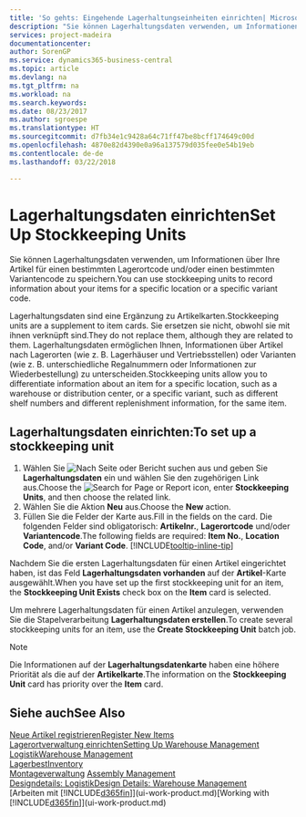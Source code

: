 ```yaml
---
title: 'So gehts: Eingehende Lagerhaltungseinheiten einrichten| Microsoft Docs'
description: "Sie können Lagerhaltungsdaten verwenden, um Informationen über Ihre Artikel für einen bestimmten Lagerortcode und/oder einen bestimmten Variantencode zu speichern."
services: project-madeira
documentationcenter: 
author: SorenGP
ms.service: dynamics365-business-central
ms.topic: article
ms.devlang: na
ms.tgt_pltfrm: na
ms.workload: na
ms.search.keywords: 
ms.date: 08/23/2017
ms.author: sgroespe
ms.translationtype: HT
ms.sourcegitcommit: d7fb34e1c9428a64c71ff47be8bcff174649c00d
ms.openlocfilehash: 4870e82d4390e0a96a137579d035fee0e54b19eb
ms.contentlocale: de-de
ms.lasthandoff: 03/22/2018

---
```

# <a name="set-up-stockkeeping-units"></a><span data-ttu-id="da859-103">Lagerhaltungsdaten einrichten</span><span class="sxs-lookup"><span data-stu-id="da859-103">Set Up Stockkeeping Units</span></span>
<span data-ttu-id="da859-104">Sie können Lagerhaltungsdaten verwenden, um Informationen über Ihre Artikel für einen bestimmten Lagerortcode und/oder einen bestimmten Variantencode zu speichern.</span><span class="sxs-lookup"><span data-stu-id="da859-104">You can use stockkeeping units to record information about your items for a specific location or a specific variant code.</span></span>  

 <span data-ttu-id="da859-105">Lagerhaltungsdaten sind eine Ergänzung zu Artikelkarten.</span><span class="sxs-lookup"><span data-stu-id="da859-105">Stockkeeping units are a supplement to item cards.</span></span> <span data-ttu-id="da859-106">Sie ersetzen sie nicht, obwohl sie mit ihnen verknüpft sind.</span><span class="sxs-lookup"><span data-stu-id="da859-106">They do not replace them, although they are related to them.</span></span> <span data-ttu-id="da859-107">Lagerhaltungsdaten ermöglichen Ihnen, Informationen über Artikel nach Lagerorten (wie z. B. Lagerhäuser und Vertriebsstellen) oder Varianten (wie z. B. unterschiedliche Regalnummern oder Informationen zur Wiederbestellung) zu unterscheiden.</span><span class="sxs-lookup"><span data-stu-id="da859-107">Stockkeeping units allow you to differentiate information about an item for a specific location, such as a warehouse or distribution center, or a specific variant, such as different shelf numbers and different replenishment information, for the same item.</span></span>  

## <a name="to-set-up-a-stockkeeping-unit"></a><span data-ttu-id="da859-108">Lagerhaltungsdaten einrichten:</span><span class="sxs-lookup"><span data-stu-id="da859-108">To set up a stockkeeping unit</span></span>  

1.  <span data-ttu-id="da859-109">Wählen Sie ![Nach Seite oder Bericht suchen](media/ui-search/search_small.png "Symbol nach Seite oder Bericht suchen") aus und geben Sie **Lagerhaltungsdaten** ein und wählen Sie den zugehörigen Link aus.</span><span class="sxs-lookup"><span data-stu-id="da859-109">Choose the ![Search for Page or Report](media/ui-search/search_small.png "Search for Page or Report icon") icon, enter **Stockkeeping Units**, and then choose the related link.</span></span>  
2.  <span data-ttu-id="da859-110">Wählen Sie die Aktion **Neu** aus.</span><span class="sxs-lookup"><span data-stu-id="da859-110">Choose the **New** action.</span></span>  
3.  <span data-ttu-id="da859-111">Füllen Sie die Felder der Karte aus.</span><span class="sxs-lookup"><span data-stu-id="da859-111">Fill in the fields on the card.</span></span> <span data-ttu-id="da859-112">Die folgenden Felder sind obligatorisch: **Artikelnr.**, **Lagerortcode** und/oder **Variantencode**.</span><span class="sxs-lookup"><span data-stu-id="da859-112">The following fields are required: **Item No.**, **Location Code**, and/or **Variant Code**.</span></span> [!INCLUDE[tooltip-inline-tip](includes/tooltip-inline-tip_md.md)]  

<span data-ttu-id="da859-113">Nachdem Sie die ersten Lagerhaltungsdaten für einen Artikel eingerichtet haben, ist das Feld **Lagerhaltungsdaten vorhanden** auf der **Artikel**-Karte ausgewählt.</span><span class="sxs-lookup"><span data-stu-id="da859-113">When you have set up the first stockkeeping unit for an item, the **Stockkeeping Unit Exists** check box on the **Item** card is selected.</span></span>  

<span data-ttu-id="da859-114">Um mehrere Lagerhaltungsdaten für einen Artikel anzulegen, verwenden Sie die Stapelverarbeitung **Lagerhaltungsdaten erstellen**.</span><span class="sxs-lookup"><span data-stu-id="da859-114">To create several stockkeeping units for an item, use the **Create Stockkeeping Unit** batch job.</span></span>  

> [!NOTE]  
>  <span data-ttu-id="da859-115">Die Informationen auf der **Lagerhaltungsdatenkarte** haben eine höhere Priorität als die auf der **Artikelkarte**.</span><span class="sxs-lookup"><span data-stu-id="da859-115">The information on the **Stockkeeping Unit** card has priority over the **Item** card.</span></span>  

## <a name="see-also"></a><span data-ttu-id="da859-116">Siehe auch</span><span class="sxs-lookup"><span data-stu-id="da859-116">See Also</span></span>  
[<span data-ttu-id="da859-117">Neue Artikel registrieren</span><span class="sxs-lookup"><span data-stu-id="da859-117">Register New Items</span></span>](inventory-how-register-new-items.md)  
[<span data-ttu-id="da859-118">Lagerortverwaltung einrichten</span><span class="sxs-lookup"><span data-stu-id="da859-118">Setting Up Warehouse Management</span></span>](warehouse-setup-warehouse.md)  
[<span data-ttu-id="da859-119">Logistik</span><span class="sxs-lookup"><span data-stu-id="da859-119">Warehouse Management</span></span>](warehouse-manage-warehouse.md)  
[<span data-ttu-id="da859-120">Lagerbest</span><span class="sxs-lookup"><span data-stu-id="da859-120">Inventory</span></span>](inventory-manage-inventory.md)  
<span data-ttu-id="da859-121">[Montageverwaltung](assembly-assemble-items.md)  </span><span class="sxs-lookup"><span data-stu-id="da859-121">[Assembly Management](assembly-assemble-items.md)  </span></span>  
[<span data-ttu-id="da859-122">Designdetails: Logistik</span><span class="sxs-lookup"><span data-stu-id="da859-122">Design Details: Warehouse Management</span></span>](design-details-warehouse-management.md)  
<span data-ttu-id="da859-123">[Arbeiten mit [!INCLUDE[d365fin](includes/d365fin_md.md)]](ui-work-product.md)</span><span class="sxs-lookup"><span data-stu-id="da859-123">[Working with [!INCLUDE[d365fin](includes/d365fin_md.md)]](ui-work-product.md)</span></span>  


